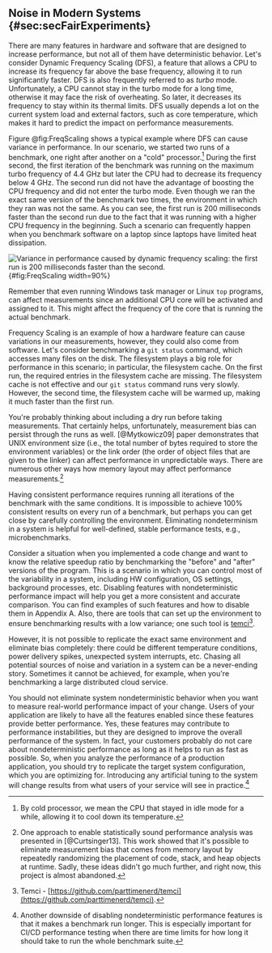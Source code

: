 ## Noise in Modern Systems {#sec:secFairExperiments}

There are many features in hardware and software that are designed to increase performance, but not all of them have deterministic behavior. Let's consider Dynamic Frequency Scaling (DFS), a feature that allows a CPU to increase its frequency far above the base frequency, allowing it to run significantly faster. DFS is also frequently referred to as *turbo* mode. Unfortunately, a CPU cannot stay in the turbo mode for a long time, otherwise it may face the risk of overheating. So later, it decreases its frequency to stay within its thermal limits. DFS usually depends a lot on the current system load and external factors, such as core temperature, which makes it hard to predict the impact on performance measurements.

Figure @fig:FreqScaling shows a typical example where DFS can cause variance in performance. In our scenario, we started two runs of a benchmark, one right after another on a "cold" processor.[^1] During the first second, the first iteration of the benchmark was running on the maximum turbo frequency of 4.4 GHz but later the CPU had to decrease its frequency below 4 GHz. The second run did not have the advantage of boosting the CPU frequency and did not enter the turbo mode. Even though we ran the exact same version of the benchmark two times, the environment in which they ran was not the same. As you can see, the first run is 200 milliseconds faster than the second run due to the fact that it was running with a higher CPU frequency in the beginning. Such a scenario can frequently happen when you benchmark software on a laptop since laptops have limited heat dissipation.

![Variance in performance caused by dynamic frequency scaling: the first run is 200 milliseconds faster than the second.](../../img/measurements/FreqScaling.jpg){#fig:FreqScaling width=90%}

Remember that even running Windows task manager or Linux `top` programs, can affect measurements since an additional CPU core will be activated and assigned to it. This might affect the frequency of the core that is running the actual benchmark.

Frequency Scaling is an example of how a hardware feature can cause variations in our measurements, however, they could also come from software. Let's consider benchmarking a `git status` command, which accesses many files on the disk. The filesystem plays a big role for performance in this scenario; in particular, the filesystem cache. On the first run, the required entries in the filesystem cache are missing. The filesystem cache is not effective and our `git status` command runs very slowly. However, the second time, the filesystem cache will be warmed up, making it much faster than the first run.

You're probably thinking about including a dry run before taking measurements. That certainly helps, unfortunately, measurement bias can persist through the runs as well. [@Mytkowicz09] paper demonstrates that UNIX environment size (i.e., the total number of bytes required to store the environment variables) or the link order (the order of object files that are given to the linker) can affect performance in unpredictable ways. There are numerous other ways how memory layout may affect performance measurements.[^2]

Having consistent performance requires running all iterations of the benchmark with the same conditions. It is impossible to achieve 100% consistent results on every run of a benchmark, but perhaps you can get close by carefully controlling the environment. Eliminating nondeterminism in a system is helpful for well-defined, stable performance tests, e.g., microbenchmarks. 

Consider a situation when you implemented a code change and want to know the relative speedup ratio by benchmarking the "before" and "after" versions of the program. This is a scenario in which you can control most of the variability in a system, including HW configuration, OS settings, background processes, etc. Disabling features with nondeterministic performance impact will help you get a more consistent and accurate comparison. You can find examples of such features and how to disable them in Appendix A. Also, there are tools that can set up the environment to ensure benchmarking results with a low variance; one such tool is [temci](https://github.com/parttimenerd/temci)[^14].

However, it is not possible to replicate the exact same environment and eliminate bias completely: there could be different temperature conditions, power delivery spikes, unexpected system interrupts, etc. Chasing all potential sources of noise and variation in a system can be a never-ending story. Sometimes it cannot be achieved, for example, when you're benchmarking a large distributed cloud service.

You should not eliminate system nondeterministic behavior when you want to measure real-world performance impact of your change. Users of your application are likely to have all the features enabled since these features provide better performance. Yes, these features may contribute to performance instabilities, but they are designed to improve the overall performance of the system. In fact, your customers probably do not care about nondeterministic performance as long as it helps to run as fast as possible. So, when you analyze the performance of a production application, you should try to replicate the target system configuration, which you are optimizing for. Introducing any artificial tuning to the system will change results from what users of your service will see in practice.[^3]

[^1]: By cold processor, we mean the CPU that stayed in idle mode for a while, allowing it to cool down its temperature. 
[^2]: One approach to enable statistically sound performance analysis was presented in [@Curtsinger13]. This work showed that it's possible to eliminate measurement bias that comes from memory layout by repeatedly randomizing the placement of code, stack, and heap objects at runtime. Sadly, these ideas didn't go much further, and right now, this project is almost abandoned.
[^3]: Another downside of disabling nondeterministic performance features is that it makes a benchmark run longer. This is especially important for CI/CD performance testing when there are time limits for how long it should take to run the whole benchmark suite.
[^14]: Temci - [https://github.com/parttimenerd/temci](https://github.com/parttimenerd/temci).
